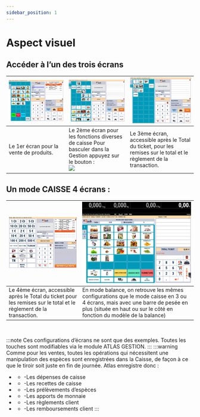 ```yaml
---
sidebar_position: 1
---
```


# Aspect visuel
## Accéder à l’un des trois écrans

| ![illustration aspect test](../../static/docs/aspetVisuel/1.PNG) |  ![illustration aspect test](../../static/docs/aspetVisuel/2.PNG) | ![illustration aspect test](../../static/docs/aspetVisuel/4.PNG) | 
|-----------|-----------|-----------|
|Le 1er écran pour la vente de produits.| Le 2ème écran pour les fonctions diverses de caisse Pour basculer dans la Gestion appuyez sur le bouton : <div class="contenaireImg"><img src="/docs/aspetVisuel/3.PNG" /></div>| Le 3ème écran, accessible après le Total du ticket, pour les remises sur le total et le règlement de la transaction. |

## Un mode CAISSE 4 écrans :
| ![illustration aspect test](../../static/docs/aspetVisuel/8.PNG) | ![illustration aspect test](../../static/docs/aspetVisuel/9.PNG) |
|-----------|-----------|
|Le 4ème écran, accessible après le Total du ticket pour les remises sur le total et le règlement de la transaction. | En mode balance, on retrouve les mêmes configurations que le mode caisse en 3 ou 4 écrans, mais avec une barre de pesée en plus (située en haut ou sur le côté en fonction du modèle de la balance) |


&nbsp;

:::note
Ces configurations d’écrans ne sont que des exemples. Toutes les touches sont modifiables via le module ATLAS GESTION.
:::
:::warning
Comme pour les ventes, toutes les opérations qui nécessitent une manipulation des espèces sont enregistrées dans la Caisse, de façon à ce que le tiroir soit juste en fin de journée.
Atlas enregistre donc :
- - -Les dépenses de caisse
- - -Les recettes de caisse
- - -Les prélèvements d’espèces
- - -Les apports de monnaie
- - -Les règlements client
- - -Les remboursements client
:::

